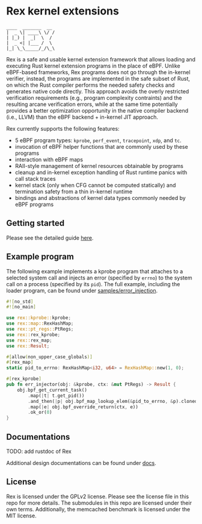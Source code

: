 # Rex kernel extensions
```
____  _______  __
|  _ \| ____\ \/ /
| |_) |  _|  \  /
|  _ <| |___ /  \
|_| \_\_____/_/\_\

```

Rex is a safe and usable kernel extension framework that allows loading and
executing Rust kernel extension programs in the place of eBPF. Unlike
eBPF-based frameworks, Rex programs does not go through the in-kernel
verifier, instead, the programs are implemented in the safe subset of Rust,
on which the Rust compiler performs the needed safety checks and generates
native code directly. This approach avoids the overly restricted
verification requirements (e.g., program complexity contraints) and the
resulting arcane verification errors, while at the same time potentially
provides a better optimization opportunity in the native compiler backend
(i.e., LLVM) than the eBPF backend + in-kernel JIT approach.

Rex currently supports the following features:
- 5 eBPF program types: `kprobe`, `perf_event`, `tracepoint`, `xdp`, and
  `tc`.
- invocation of eBPF helper functions that are commonly used by these
  programs
- interaction with eBPF maps
- RAII-style management of kernel resources obtainable by programs
- cleanup and in-kernel exception handling of Rust runtime panics with call
  stack traces
- kernel stack (only when CFG cannot be computed statically) and
  termination safety from a thin in-kernel runtime
- bindings and abstractions of kernel data types commonly needed by eBPF
  programs

## Getting started
Please see the detailed guide [here](docs/getting-started.md).

## Example program
The following example implements a kprobe program that attaches to a
selected system call and injects an error (specified by `errno`) to the
system call on a process (specified by its `pid`). The full example,
including the loader program, can be found under
[samples/error_injection](samples/error_injection).

```Rust
#![no_std]
#![no_main]

use rex::kprobe::kprobe;
use rex::map::RexHashMap;
use rex::pt_regs::PtRegs;
use rex::rex_kprobe;
use rex::rex_map;
use rex::Result;

#[allow(non_upper_case_globals)]
#[rex_map]
static pid_to_errno: RexHashMap<i32, u64> = RexHashMap::new(1, 0);

#[rex_kprobe]
pub fn err_injector(obj: &kprobe, ctx: &mut PtRegs) -> Result {
    obj.bpf_get_current_task()
        .map(|t| t.get_pid())
        .and_then(|p| obj.bpf_map_lookup_elem(&pid_to_errno, &p).cloned())
        .map(|e| obj.bpf_override_return(ctx, e))
        .ok_or(0)
}
```

## Documentations
TODO: add rustdoc of Rex

Additional design documentations can be found under [docs](docs).

## License
Rex is licensed under the GPLv2 license. Please see the license file in
this repo for more details. The submodules in this repo are licensed under
their own terms. Additionally, the memcached benchmark is licensed under
the MIT license.
